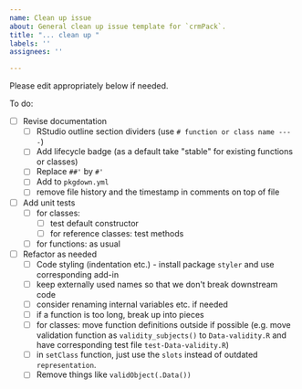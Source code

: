 ```yaml
---
name: Clean up issue
about: General clean up issue template for `crmPack`.
title: "... clean up "
labels: ''
assignees: ''

---
```


Please edit appropriately below if needed.

To do:

- [ ] Revise documentation
  - [ ] RStudio outline section dividers (use `# function or class name ----`)
  - [ ] Add lifecycle badge (as a default take "stable" for existing functions or classes)
  - [ ] Replace `##'` by `#'`
  - [ ] Add to `pkgdown.yml`
  - [ ] remove file history and the timestamp in comments on top of file
- [ ] Add unit tests
  - [ ] for classes:
    - [ ] test default constructor
    - [ ] for reference classes: test methods
  - [ ] for functions: as usual
- [ ] Refactor as needed
  - [ ] Code styling (indentation etc.) - install package `styler` and use corresponding add-in
  - [ ] keep externally used names so that we don't break downstream code
  - [ ] consider renaming internal variables etc. if needed
  - [ ] if a function is too long, break up into pieces
  - [ ] for classes: move function definitions outside if possible (e.g. move validation function as `validity_subjects()` to `Data-validity.R` and have corresponding test file `test-Data-validity.R`)
  - [ ] in `setClass` function, just use the `slots` instead of outdated `representation`.
  - [ ] Remove things like `validObject(.Data())`

